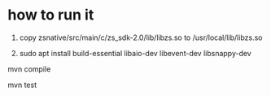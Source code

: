 # how to run it

1. copy zsnative/src/main/c/zs_sdk-2.0/lib/libzs.so to /usr/local/lib/libzs.so

2. sudo apt install build-essential libaio-dev libevent-dev libsnappy-dev


mvn compile

mvn test